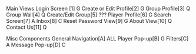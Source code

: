   Main Views
Login Screen [1] 		      G
Create or Edit Profile[2]	G
Group Profile[3] 		      Q
Group Wall[4] 			      Q
Create/Edit Group[5]		???
Player Profile[6]		      G
Search Screen[7]		      A
Inbox[8]			            C
Reset Password View[9]		G
About View[10]			      Q
Contact Us[11]			      Q  

  Misc Components
General Navigation[A]		  ALL
Player Pop-up[B]		      G
Filters[C]			          A
Message Pop-up[D]		      C

